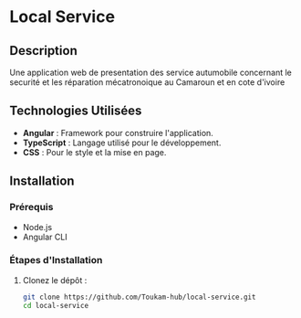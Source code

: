 # Local Service

## Description
Une application web de presentation des service autumobile concernant le securité et les réparation mécatronoique au Camaroun et en cote d'ivoire

## Technologies Utilisées
- **Angular** : Framework pour construire l'application.
- **TypeScript** : Langage utilisé pour le développement.
- **CSS** : Pour le style et la mise en page.

## Installation

### Prérequis
- Node.js
- Angular CLI

### Étapes d'Installation
1. Clonez le dépôt :
   ```bash
   git clone https://github.com/Toukam-hub/local-service.git
   cd local-service
